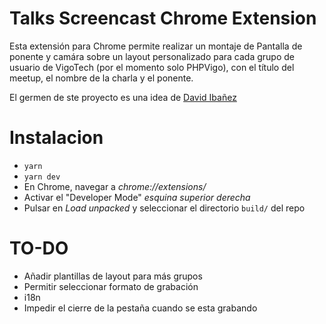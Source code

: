 # Talks Screencast Chrome Extension

Esta extensión para Chrome permite realizar un montaje de Pantalla de ponente y camára sobre un layout personalizado para cada grupo de usuario de VigoTech (por el momento solo PHPVigo), con el título del meetup, el nombre de la charla y el ponente.

El germen de ste proyecto es una idea de [David Ibañez](https://github.com/dibanez)

# Instalacion

- `yarn`
- `yarn dev`
- En Chrome, navegar a _chrome://extensions/_
- Activar el "Developer Mode" _esquina superior derecha_
- Pulsar en _Load unpacked_ y seleccionar el directorio `build/` del repo


# TO-DO
- Añadir plantillas de layout para más grupos
- Permitir seleccionar formato de grabación
- i18n
- Impedir el cierre de la pestaña cuando se esta grabando



